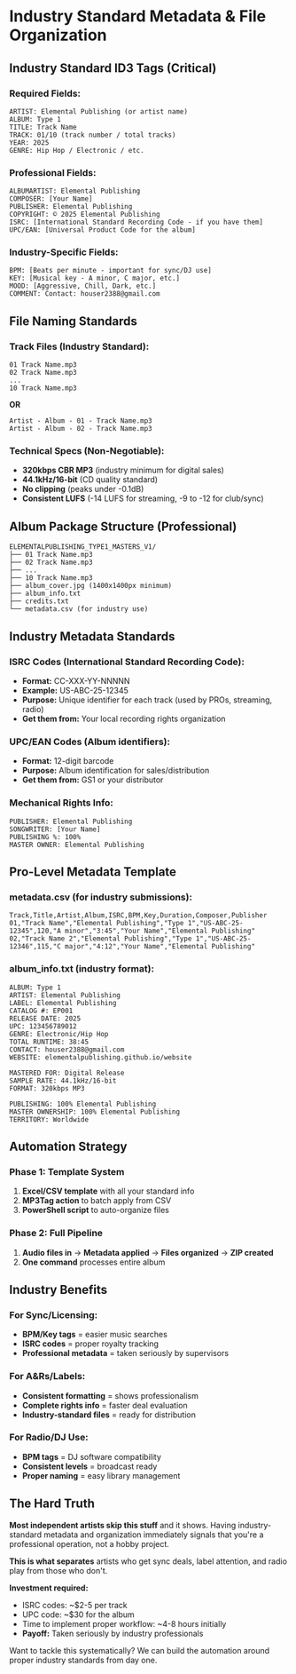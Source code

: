 # Industry Standard Metadata & File Organization

## Industry Standard ID3 Tags (Critical)

### Required Fields:
```
ARTIST: Elemental Publishing (or artist name)
ALBUM: Type 1
TITLE: Track Name
TRACK: 01/10 (track number / total tracks)
YEAR: 2025
GENRE: Hip Hop / Electronic / etc.
```

### Professional Fields:
```
ALBUMARTIST: Elemental Publishing
COMPOSER: [Your Name]
PUBLISHER: Elemental Publishing
COPYRIGHT: © 2025 Elemental Publishing
ISRC: [International Standard Recording Code - if you have them]
UPC/EAN: [Universal Product Code for the album]
```

### Industry-Specific Fields:
```
BPM: [Beats per minute - important for sync/DJ use]
KEY: [Musical key - A minor, C major, etc.]
MOOD: [Aggressive, Chill, Dark, etc.]
COMMENT: Contact: houser2388@gmail.com
```

## File Naming Standards

### Track Files (Industry Standard):
```
01 Track Name.mp3
02 Track Name.mp3
...
10 Track Name.mp3
```
**OR**
```
Artist - Album - 01 - Track Name.mp3
Artist - Album - 02 - Track Name.mp3
```

### Technical Specs (Non-Negotiable):
- **320kbps CBR MP3** (industry minimum for digital sales)
- **44.1kHz/16-bit** (CD quality standard)
- **No clipping** (peaks under -0.1dB)
- **Consistent LUFS** (-14 LUFS for streaming, -9 to -12 for club/sync)

## Album Package Structure (Professional)

```
ELEMENTALPUBLISHING_TYPE1_MASTERS_V1/
├── 01 Track Name.mp3
├── 02 Track Name.mp3
├── ...
├── 10 Track Name.mp3
├── album_cover.jpg (1400x1400px minimum)
├── album_info.txt
├── credits.txt
└── metadata.csv (for industry use)
```

## Industry Metadata Standards

### ISRC Codes (International Standard Recording Code):
- **Format:** CC-XXX-YY-NNNNN
- **Example:** US-ABC-25-12345
- **Purpose:** Unique identifier for each track (used by PROs, streaming, radio)
- **Get them from:** Your local recording rights organization

### UPC/EAN Codes (Album identifiers):
- **Format:** 12-digit barcode
- **Purpose:** Album identification for sales/distribution
- **Get them from:** GS1 or your distributor

### Mechanical Rights Info:
```
PUBLISHER: Elemental Publishing
SONGWRITER: [Your Name]
PUBLISHING %: 100%
MASTER OWNER: Elemental Publishing
```

## Pro-Level Metadata Template

### metadata.csv (for industry submissions):
```csv
Track,Title,Artist,Album,ISRC,BPM,Key,Duration,Composer,Publisher
01,"Track Name","Elemental Publishing","Type 1","US-ABC-25-12345",120,"A minor","3:45","Your Name","Elemental Publishing"
02,"Track Name 2","Elemental Publishing","Type 1","US-ABC-25-12346",115,"C major","4:12","Your Name","Elemental Publishing"
```

### album_info.txt (industry format):
```
ALBUM: Type 1
ARTIST: Elemental Publishing
LABEL: Elemental Publishing
CATALOG #: EP001
RELEASE DATE: 2025
UPC: 123456789012
GENRE: Electronic/Hip Hop
TOTAL RUNTIME: 38:45
CONTACT: houser2388@gmail.com
WEBSITE: elementalpublishing.github.io/website

MASTERED FOR: Digital Release
SAMPLE RATE: 44.1kHz/16-bit
FORMAT: 320kbps MP3

PUBLISHING: 100% Elemental Publishing
MASTER OWNERSHIP: 100% Elemental Publishing
TERRITORY: Worldwide
```

## Automation Strategy

### Phase 1: Template System
1. **Excel/CSV template** with all your standard info
2. **MP3Tag action** to batch apply from CSV
3. **PowerShell script** to auto-organize files

### Phase 2: Full Pipeline
1. **Audio files in** → **Metadata applied** → **Files organized** → **ZIP created**
2. **One command** processes entire album

## Industry Benefits

### For Sync/Licensing:
- **BPM/Key tags** = easier music searches
- **ISRC codes** = proper royalty tracking
- **Professional metadata** = taken seriously by supervisors

### For A&Rs/Labels:
- **Consistent formatting** = shows professionalism
- **Complete rights info** = faster deal evaluation
- **Industry-standard files** = ready for distribution

### For Radio/DJ Use:
- **BPM tags** = DJ software compatibility
- **Consistent levels** = broadcast ready
- **Proper naming** = easy library management

## The Hard Truth

**Most independent artists skip this stuff** and it shows. Having industry-standard metadata and organization immediately signals that you're a professional operation, not a hobby project.

**This is what separates** artists who get sync deals, label attention, and radio play from those who don't.

**Investment required:**
- ISRC codes: ~$2-5 per track
- UPC code: ~$30 for the album
- Time to implement proper workflow: ~4-8 hours initially
- **Payoff:** Taken seriously by industry professionals

Want to tackle this systematically? We can build the automation around proper industry standards from day one.
